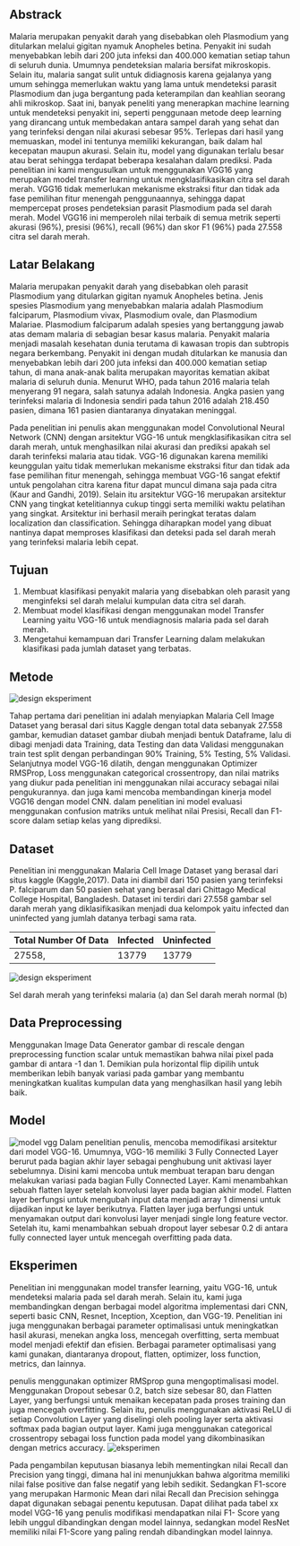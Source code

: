 ## Abstrack
Malaria merupakan penyakit darah yang disebabkan oleh Plasmodium yang ditularkan melalui gigitan nyamuk Anopheles betina. Penyakit ini sudah menyebabkan lebih dari 200 juta infeksi dan 400.000 kematian setiap tahun di seluruh dunia. Umumnya pendeteksian malaria bersifat mikroskopis. Selain itu, malaria sangat sulit untuk didiagnosis karena gejalanya yang umum sehingga memerlukan waktu yang lama untuk mendeteksi parasit Plasmodium dan juga bergantung pada keterampilan dan keahlian seorang ahli mikroskop. Saat ini, banyak peneliti yang menerapkan machine learning untuk mendeteksi penyakit ini, seperti penggunaan metode deep learning yang dirancang untuk membedakan antara sampel darah yang sehat dan yang terinfeksi dengan nilai akurasi sebesar 95%. Terlepas dari hasil yang memuaskan, model ini tentunya memiliki kekurangan, baik dalam hal kecepatan maupun akurasi. Selain itu, model yang digunakan terlalu besar atau berat sehingga terdapat beberapa kesalahan dalam prediksi. Pada penelitian ini kami mengusulkan untuk menggunakan VGG16 yang merupakan model transfer learning untuk mengklasifikasikan citra sel darah merah. VGG16 tidak memerlukan mekanisme ekstraksi fitur dan tidak ada fase pemilihan fitur menengah penggunaannya, sehingga dapat mempercepat proses pendeteksian parasit Plasmodium pada sel darah merah. Model VGG16 ini memperoleh nilai terbaik di semua metrik seperti akurasi (96%), presisi (96%), recall (96%) dan skor F1 (96%) pada 27.558 citra sel darah merah.

## Latar Belakang
Malaria merupakan penyakit darah yang disebabkan oleh parasit Plasmodium yang ditularkan gigitan nyamuk Anopheles betina. Jenis spesies Plasmodium yang menyebabkan malaria adalah Plasmodium falciparum, Plasmodium vivax, Plasmodium ovale, dan Plasmodium Malariae. Plasmodium falciparum adalah spesies yang bertanggung jawab atas demam malaria di sebagian besar kasus malaria. Penyakit malaria menjadi masalah kesehatan dunia terutama di kawasan tropis dan subtropis negara berkembang. Penyakit ini dengan mudah ditularkan ke manusia dan menyebabkan lebih dari 200 juta infeksi dan 400.000 kematian setiap tahun, di mana anak-anak balita merupakan mayoritas kematian akibat malaria di seluruh dunia. Menurut WHO, pada tahun 2016 malaria telah menyerang 91 negara, salah satunya adalah Indonesia. Angka pasien yang terinfeksi malaria di Indonesia sendiri pada tahun 2016 adalah 218.450 pasien, dimana 161 pasien diantaranya dinyatakan meninggal.

Pada penelitian ini penulis akan menggunakan model Convolutional Neural Network (CNN) dengan arsitektur VGG-16 untuk mengklasifikasikan citra sel darah merah, untuk menghasilkan nilai akurasi dan prediksi apakah sel darah terinfeksi malaria atau tidak. VGG-16 digunakan karena memiliki keunggulan yaitu tidak memerlukan mekanisme ekstraksi fitur dan tidak ada fase pemilihan fitur menengah, sehingga membuat VGG-16 sangat efektif untuk pengolahan citra karena fitur dapat muncul dimana saja pada citra (Kaur and Gandhi, 2019).  Selain itu arsitektur VGG-16 merupakan arsitektur CNN yang tingkat ketelitiannya cukup tinggi serta memiliki waktu pelatihan yang singkat. Arsitektur ini berhasil meraih peringkat teratas dalam localization dan classification. Sehingga diharapkan model yang dibuat nantinya dapat memproses klasifikasi dan deteksi pada sel darah merah yang terinfeksi malaria lebih cepat.

## Tujuan
1. Membuat klasifikasi penyakit malaria yang disebabkan oleh parasit yang menginfeksi sel darah melalui kumpulan data citra sel darah.
2. Membuat model klasifikasi dengan menggunakan model Transfer Learning yaitu VGG-16 untuk mendiagnosis malaria pada sel darah merah.
3. Mengetahui kemampuan dari Transfer Learning dalam melakukan klasifikasi pada jumlah dataset yang terbatas.

## Metode
![design eksperiment](https://raw.githubusercontent.com/RamdaniTarjianto/Diagnosis_Malaria_VGG16/main/image/alur%20gambar.png)

Tahap pertama dari penelitian ini adalah menyiapkan Malaria Cell Image Dataset yang berasal dari situs Kaggle dengan total data sebanyak 27.558 gambar, kemudian dataset gambar diubah menjadi bentuk Dataframe, lalu di dibagi menjadi data Training, data Testing dan data Validasi menggunakan train test split dengan perbandingan 90% Training, 5% Testing, 5% Validasi. Selanjutnya model VGG-16 dilatih, dengan menggunakan Optimizer RMSProp, Loss menggunakan categorical crossentropy, dan nilai matriks yang diukur pada penelitian ini menggunakan nilai accuracy sebagai nilai pengukurannya. dan juga kami mencoba membandingan kinerja model VGG16 dengan model CNN. dalam penelitian ini model evaluasi menggunakan confusion matriks untuk melihat nilai Presisi, Recall dan F1-score dalam setiap kelas yang diprediksi.

## Dataset
Penelitian ini menggunakan Malaria Cell Image Dataset yang berasal dari situs kaggle (Kaggle,2017). Data ini diambil dari 150 pasien yang terinfeksi P. falciparum dan 50 pasien sehat yang berasal dari Chittago Medical College Hospital, Bangladesh. Dataset ini terdiri dari 27.558 gambar sel darah merah yang diklasifikasikan menjadi dua kelompok yaitu infected dan uninfected yang jumlah datanya terbagi sama rata. 

| Total Number Of Data | Infected | Uninfected |
|----------|----------|----------|
| 27558, |13779 | 13779 |

![design eksperiment](https://raw.githubusercontent.com/RamdaniTarjianto/Diagnosis_Malaria_VGG16/main/image/gambar%20dataset.PNG)


Sel darah merah yang terinfeksi malaria (a) dan Sel darah merah normal (b)

## Data Preprocessing
Menggunakan Image Data Generator gambar di rescale dengan preprocessing function scalar untuk memastikan bahwa nilai pixel pada gambar di antara -1 dan 1. Demikian pula horizontal flip dipilih untuk memberikan lebih banyak variasi pada gambar yang membantu meningkatkan kualitas kumpulan data yang menghasilkan hasil yang lebih baik.  

## Model 
![model vgg](https://raw.githubusercontent.com/RamdaniTarjianto/Diagnosis_Malaria_VGG16/main/image/layers%20vgg16.png)
Dalam penelitian penulis, mencoba memodifikasi arsitektur dari model VGG-16. Umumnya, VGG-16 memiliki 3 Fully Connected Layer berurut pada bagian akhir layer sebagai penghubung unit aktivasi layer sebelumnya. Disini kami mencoba untuk membuat terapan baru dengan melakukan variasi pada bagian Fully Connected Layer. Kami menambahkan sebuah flatten layer setelah konvolusi layer pada bagian akhir model.  Flatten layer berfungsi untuk mengubah input data menjadi array 1 dimensi untuk dijadikan input ke layer berikutnya. Flatten layer juga berfungsi untuk menyamakan output dari konvolusi layer menjadi single long feature vector. Setelah itu, kami menambahkan sebuah dropout layer sebesar 0.2 di antara fully connected layer untuk mencegah overfitting pada data. 

## Eksperimen
Penelitian ini menggunakan model transfer learning, yaitu VGG-16, untuk mendeteksi malaria pada sel darah merah. Selain itu, kami juga membandingkan dengan berbagai model algoritma implementasi dari CNN, seperti basic CNN, Resnet, Inception, Xception, dan VGG-19. Penelitian ini juga menggunakan berbagai parameter optimalisasi untuk meningkatkan hasil akurasi, menekan angka loss, mencegah overfitting, serta membuat model menjadi efektif dan efisien. Berbagai parameter optimalisasi yang kami gunakan, diantaranya dropout, flatten, optimizer, loss function, metrics, dan lainnya.

penulis menggunakan optimizer RMSprop guna mengoptimalisasi model. Menggunakan Dropout sebesar 0.2, batch size sebesar 80, dan Flatten Layer, yang berfungsi untuk menaikan kecepatan pada proses training dan juga mencegah overfitting. Selain itu, penulis menggunakan aktivasi ReLU di setiap Convolution Layer yang diselingi oleh pooling layer serta aktivasi softmax pada bagian output layer. Kami juga menggunakan categorical crossentropy sebagai loss function pada model yang dikombinasikan dengan metrics accuracy. 
![eksperimen](https://raw.githubusercontent.com/RamdaniTarjianto/Diagnosis_Malaria_VGG16/main/image/hasil.PNG)

Pada pengambilan keputusan biasanya lebih mementingkan nilai Recall dan Precision yang tinggi, dimana hal ini menunjukkan bahwa algoritma memiliki nilai false positive dan false negatif yang lebih sedikit. Sedangkan F1-score yang merupakan Harmonic Mean dari nilai Recall dan Precision sehingga dapat digunakan sebagai penentu keputusan. Dapat dilihat pada tabel xx model VGG-16 yang penulis modifikasi mendapatkan nilai F1- Score yang lebih unggul dibandingkan dengan model lainnya, sedangkan model ResNet memiliki nilai F1-Score yang paling rendah dibandingkan model lainnya. 



